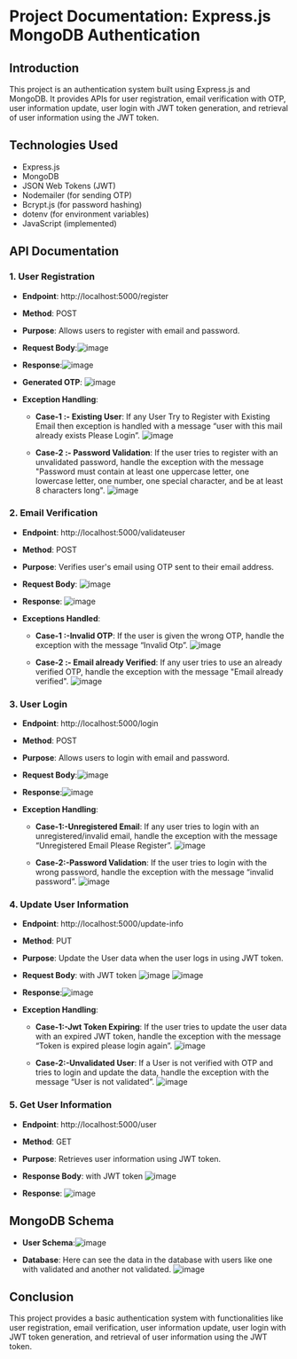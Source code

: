 # Project Documentation: Express.js MongoDB Authentication

## Introduction
This project is an authentication system built using Express.js and MongoDB. It provides APIs for user registration, email verification with OTP, user information update, user login with JWT token generation, and retrieval of user information using the JWT token.

## Technologies Used
- Express.js
- MongoDB
- JSON Web Tokens (JWT)
- Nodemailer (for sending OTP)
- Bcrypt.js (for password hashing)
- dotenv (for environment variables)
- JavaScript (implemented)

## API Documentation

### 1. User Registration
- **Endpoint**: http://localhost:5000/register
- **Method**: POST
- **Purpose**: Allows users to register with email and password.
- **Request Body**:![image](https://github.com/naveena52/express-mongodb/assets/106575001/85bd5ac3-392a-470a-ad12-1269a8ed0b37)
- **Response**:![image](https://github.com/naveena52/Employee-Details/assets/106575001/196e1256-75a0-4522-bc79-eb82089b965c)

- **Generated OTP**:
  ![image](https://github.com/naveena52/Employee-Details/assets/106575001/0b3d3733-0780-4ada-9bd4-22308d0ab7fd)

- **Exception Handling**:
  - **Case-1 :- Existing User**: If any User Try to Register with Existing Email then exception is handled with a message “user with this mail already exists Please Login”.
     ![image](https://github.com/naveena52/Employee-Details/assets/106575001/5865d304-c139-499a-b73d-af319bdc1a52)

  - **Case-2 :- Password Validation**: If the user tries to register with an unvalidated password, handle the exception with the message "Password must contain at least one uppercase letter, one lowercase letter, one number, one special character, and be at least 8 characters long".
     ![image](https://github.com/naveena52/Employee-Details/assets/106575001/104a7d19-9ba4-49d6-b587-4e372ab6c9b9)
    
### 2. Email Verification
- **Endpoint**: http://localhost:5000/validateuser
- **Method**: POST
- **Purpose**: Verifies user's email using OTP sent to their email address.
- **Request Body**:
 ![image](https://github.com/naveena52/Employee-Details/assets/106575001/96394e5a-1f6e-429d-9850-01e1ca1e7ba8)

- **Response**:
 ![image](https://github.com/naveena52/Employee-Details/assets/106575001/acf8f05e-cefb-4b38-bcd3-3e6915f5316a)

- **Exceptions Handled**:
  - **Case-1 :-Invalid OTP**: If the user is given the wrong OTP, handle the exception with the message “Invalid Otp”.
      ![image](https://github.com/naveena52/Employee-Details/assets/106575001/89ee1a80-6625-47c7-9085-8b6f7e4ca526)

  - **Case-2 :- Email already Verified**: If any user tries to use an already verified OTP, handle the exception with the message "Email already verified".
   ![image](https://github.com/naveena52/Employee-Details/assets/106575001/bff1edb5-2bf8-41d2-ae63-ff873138135f)


### 3. User Login
- **Endpoint**: http://localhost:5000/login
- **Method**: POST
- **Purpose**: Allows users to login with email and password.
- **Request Body**:![image](https://github.com/naveena52/Employee-Details/assets/106575001/f847e326-92fc-43c7-b8e8-99eaabf9611a)

- **Response**:![image](https://github.com/naveena52/Employee-Details/assets/106575001/b82dfe27-d771-4395-b8ef-28b5b513534f)

- **Exception Handling**:
  - **Case-1:-Unregistered Email**: If any user tries to login with an unregistered/invalid email, handle the exception with the message “Unregistered Email Please Register”.
   ![image](https://github.com/naveena52/Employee-Details/assets/106575001/51ccefcf-2b69-4e81-83b1-e9ecb8c54831)

  - **Case-2:-Password Validation**: If the user tries to login with the wrong password, handle the exception with the message “invalid password”.
   ![image](https://github.com/naveena52/Employee-Details/assets/106575001/47ca2213-d3bd-4f89-be91-6560a36b68ac)


### 4. Update User Information
- **Endpoint**: http://localhost:5000/update-info
- **Method**: PUT
- **Purpose**: Update the User data when the user logs in using JWT token.
- **Request Body**: with JWT token
 ![image](https://github.com/naveena52/Employee-Details/assets/106575001/0e3a06e0-75a4-4be5-9174-c5b07080daf4)
 ![image](https://github.com/naveena52/Employee-Details/assets/106575001/82df9fb8-0a77-433f-91d4-4c4cb3bfde25)

- **Response**:![image](https://github.com/naveena52/Employee-Details/assets/106575001/57a0e819-98da-4b5a-b053-f5c44e56e678)

- **Exception Handling**:
  - **Case-1:-Jwt Token Expiring**: If the user tries to update the user data with an expired JWT token, handle the exception with the message “Token is expired please login again”.
  ![image](https://github.com/naveena52/Employee-Details/assets/106575001/89da2cad-c927-44d0-8ed4-1eaa87691dec)

  - **Case-2:-Unvalidated User**: If a User is not verified with OTP and tries to login and update the data, handle the exception with the message “User is not validated”.
  ![image](https://github.com/naveena52/Employee-Details/assets/106575001/5dc27485-292b-4aad-9dc0-73f59513993e)


### 5. Get User Information
- **Endpoint**: http://localhost:5000/user
- **Method**: GET
- **Purpose**: Retrieves user information using JWT token.
- **Response Body**: with JWT token
 ![image](https://github.com/naveena52/Employee-Details/assets/106575001/af91bd94-a289-4742-ac50-e4501ff29edc)

- **Response**:
 ![image](https://github.com/naveena52/Employee-Details/assets/106575001/081da794-26ab-439a-b131-98ffad197a1a)


## MongoDB Schema
- **User Schema**:![image](https://github.com/naveena52/Employee-Details/assets/106575001/9396fd01-48b2-413c-8629-b0cf1620d575)

- **Database**: Here can see the data in the database with users like one with validated and another not validated.
 ![image](https://github.com/naveena52/Employee-Details/assets/106575001/bff44bef-75a3-4b49-8910-614bcedaffe4)


## Conclusion
This project provides a basic authentication system with functionalities like user registration, email verification, user information update, user login with JWT token generation, and retrieval of user information using the JWT token.
